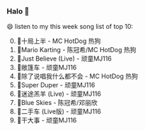 

### Halo 👋

😄 listen to my this week song list of top 10:

0. 🌈十局上半 - MC HotDog 热狗
1. 🌈Mario Karting - 陈冠希/MC HotDog 热狗
2. 🌈Just Believe (Live) - 顽童MJ116
3. 🌈敞篷车 - 顽童MJ116
4. 🌈除了说唱我什么都不会 - MC HotDog 热狗
5. 🌈Super Duper - 顽童MJ116
6. 🌈迷途羔羊 (Live) - 顽童MJ116
7. 🌈Blue Skies - 陈冠希/邓丽欣
8. 🌈二手车 (Live版) - 顽童MJ116
9. 🌈干大事 - 顽童MJ116

